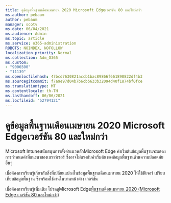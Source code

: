```yaml
---
title: ดูข้อมูลพื้นฐานเดือนเมษายน 2020 Microsoft Edgeเวอร์ชัน 80 และใหม่กว่า
ms.author: pebaum
author: pebaum
manager: scotv
ms.date: 06/04/2021
ms.audience: Admin
ms.topic: article
ms.service: o365-administration
ROBOTS: NOINDEX, NOFOLLOW
localization_priority: Normal
ms.collection: Adm_O365
ms.custom:
- "9006500"
- "11139"
ms.openlocfilehash: 47bcd7630821accb1bac89866f661898822df4b3
ms.sourcegitcommit: f7a9e97d04b7b6cbb633b32094d40f1874bf0fce
ms.translationtype: MT
ms.contentlocale: th-TH
ms.lasthandoff: 06/06/2021
ms.locfileid: "52794121"
---
```

# <a name="view-the-april-2020-baseline-for-microsoft-edge-versions-80-and-later"></a>ดูข้อมูลพื้นฐานเดือนเมษายน 2020 Microsoft Edgeเวอร์ชัน 80 และใหม่กว่า

Microsoft Intuneสนับสนุนการตั้งค่าแนวหลักMicrosoft Edge ค่าเริ่มต้นข้อมูลพื้นฐานจะแสดงการกําหนดค่าที่แนะนาของเบราว์เซอร์ ซึ่งอาจไม่ตรงกับค่าเริ่มต้นของข้อมูลพื้นฐานด้านความปลอดภัยอื่นๆ

เมื่อต้องการเรียนรู้เกี่ยวกับสิ่งที่เปลี่ยนแปลงในข้อมูลพื้นฐานเดือนเมษายน 2020 ให้ใช้ฟีเจอร์ เปรียบเทียบข้อมูลพื้นฐาน ซึ่งพร้อมใช้งานในบานหน้าต่าง เวอร์ชัน

เมื่อต้องการเรียนรู้เพิ่มเติม โปรดดูMicrosoft Edge[พื้นฐานเดือนเมษายน 2020 (Microsoft Edge เวอร์ชัน 80 และใหม่กว่า)](/mem/intune/protect/security-baseline-settings-edge?pivots=edge-april-2020)
